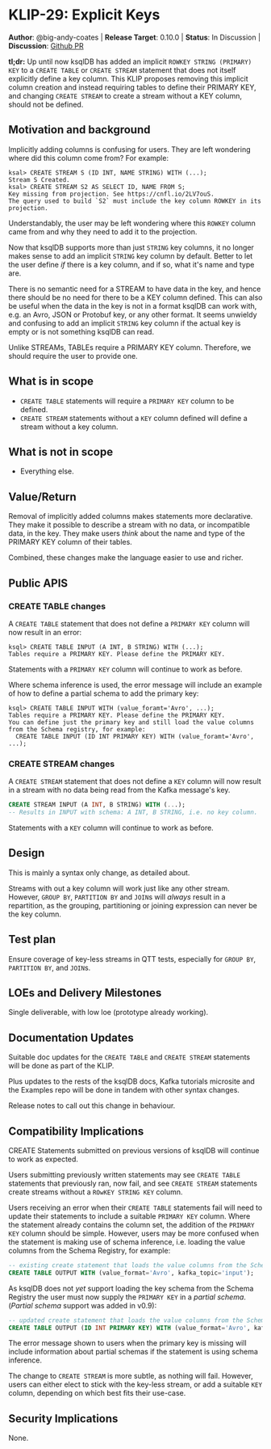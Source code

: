 # KLIP-29: Explicit Keys

**Author**: @big-andy-coates | 
**Release Target**: 0.10.0 | 
**Status**: In Discussion | 
**Discussion**: [Github PR](https://github.com/confluentinc/ksql/pull/5530)

**tl;dr:** Up until now ksqlDB has added an implicit `ROWKEY STRING (PRIMARY) KEY` to a `CREATE TABLE`
or `CREATE STREAM` statement that does not itself explicitly define a key column. This KLIP proposes
removing this implicit column creation and instead requiring tables to define their PRIMARY KEY, and
changing `CREATE STREAM` to create a stream without a KEY column, should not be defined.

## Motivation and background

Implicitly adding columns is confusing for users. They are left wondering where did this column come from? 
For example:

```
ksal> CREATE STREAM S (ID INT, NAME STRING) WITH (...);
Stream S Created.
ksal> CREATE STREAM S2 AS SELECT ID, NAME FROM S;
Key missing from projection. See https://cnfl.io/2LV7ouS.
The query used to build `S2` must include the key column ROWKEY in its projection.
```

Understandably, the user may be left wondering where this `ROWKEY` column came from and why they need to
add it to the projection.

Now that ksqlDB supports more than just `STRING` key columns, it no longer makes sense to add an
implicit `STRING` key column by default.  Better to let the user define _if_ there is a key column, and if
so, what it's name and type are.

There is no semantic need for a STREAM to have data in the key, and hence there should be no need for 
there to be a KEY column defined.  This can also be useful when the data in the key is not in a format 
ksqlDB can work with, e.g. an Avro, JSON or Protobuf key, or any other format.  It seems unwieldy and 
confusing to add an implicit `STRING` key column if the actual key is empty or is not something ksqlDB 
can read.

Unlike STREAMs, TABLEs require a PRIMARY KEY column. Therefore, we should require the user to provide one.  

## What is in scope

* `CREATE TABLE` statements will require a `PRIMARY KEY` column to be defined.
* `CREATE STREAM` statements without a `KEY` column defined will define a stream without a key column. 

## What is not in scope

* Everything else.

## Value/Return

Removal of implicitly added columns makes statements more declarative. They make it possible to describe 
a stream with no data, or incompatible data, in the key. They make users _think_ about the name and type
of the PRIMARY KEY column of their tables.

Combined, these changes make the language easier to use and richer.

## Public APIS

### CREATE TABLE changes

A `CREATE TABLE` statement that does not define a `PRIMARY KEY` column will now result in an error:

```
ksql> CREATE TABLE INPUT (A INT, B STRING) WITH (...);
Tables require a PRIMARY KEY. Please define the PRIMARY KEY.
```

Statements with a `PRIMARY KEY` column will continue to work as before.

Where schema inference is used, the error message will include an example of how to define a partial
schema to add the primary key:

```ql
ksql> CREATE TABLE INPUT WITH (value_foramt='Avro', ...);
Tables require a PRIMARY KEY. Please define the PRIMARY KEY.
You can define just the primary key and still load the value columns from the Schema registry, for example:
  CREATE TABLE INPUT (ID INT PRIMARY KEY) WITH (value_foramt='Avro', ...);
```

### CREATE STREAM changes

A `CREATE STREAM` statement that does not define a `KEY` column will now result in a stream with no
data being read from the Kafka message's key.

```sql
CREATE STREAM INPUT (A INT, B STRING) WITH (...);
-- Results in INPUT with schema: A INT, B STRING, i.e. no key column.
```

Statements with a `KEY` column will continue to work as before.

## Design

This is mainly a syntax only change, as detailed about. 

Streams with out a key column will work just like any other stream. However, `GROUP BY`, `PARTITION BY`
and `JOIN`s will _always_ result in a repartition, as the grouping, partitioning or joining expression
can never be the key column.

## Test plan

Ensure coverage of key-less streams in QTT tests, especially for `GROUP BY`, `PARTITION BY`, and `JOIN`s.

## LOEs and Delivery Milestones

Single deliverable, with low loe (prototype already working).

## Documentation Updates

Suitable doc updates for the `CREATE TABLE` and `CREATE STREAM` statements will be done as part of the KLIP.

Plus updates to the rests of the ksqlDB docs, Kafka tutorials microsite and the Examples repo will be done
in tandem with other syntax changes.

Release notes to call out this change in behaviour.

## Compatibility Implications

CREATE Statements submitted on previous versions of ksqlDB will continue to work as expected.

Users submitting previously written statements may see `CREATE TABLE` statements that previously ran,
now fail, and see `CREATE STREAM` statements create streams without a `ROwKEY STRING KEY` column. 

Users receiving an error when their `CREATE TABLE` statements fail will need to update their statements
to include a suitable `PRIMARY KEY` column.  Where the statement already contains the column set, the 
addition of the `PRIMARY KEY` column should be simple.  However, users may be more confused when the 
statement is making use of schema inference, i.e. loading the value columns from the Schema Registry,
for example:

```sql
-- existing create statement that loads the value columns from the Schema Registry: 
CREATE TABLE OUTPUT WITH (value_format='Avro', kafka_topic='input');
```

As ksqlDB does not _yet_ support loading the key schema from the Schema Registry the user must now
supply the `PRIMARY KEY` in a _partial schema_. (_Partial schema_ support was added in v0.9):

```sql
-- updated create statement that loads the value columns from the Schema Registry: 
CREATE TABLE OUTPUT (ID INT PRIMARY KEY) WITH (value_format='Avro', kafka_topic='input');
```

The error message shown to users when the primary key is missing will include information about
partial schemas if the statement is using schema inference.

The change to `CREATE STREAM` is more subtle, as nothing will fail. However, users can either elect to
stick with the key-less stream, or add a suitable `KEY` column, depending on which best fits their
use-case.  


## Security Implications

None.